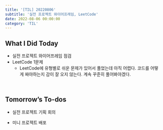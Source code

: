 ```yaml
---
title: '[TIL] 20220806'
subtitle: '실전 프로젝트 와이어프레임, LeetCode'
date: 2022-08-06 00:00:00
category: 'TIL'
---
```


## What I Did Today

- 실전 프로젝트 와이어프레임 점검
- LeetCode 1문제
  - LeetCode에 유형별로 쉬운 문제가 있어서 풀었는데 아직 어렵다. 코드를 어떻게 짜야하는지 감이 잘 오지 않는다. 계속 꾸준히 풀어봐야겠다.

<br/>

## Tomorrow’s To-dos

- 실전 프로젝트 기획 회의
- 미니 프로젝트 배포

  <br/>
